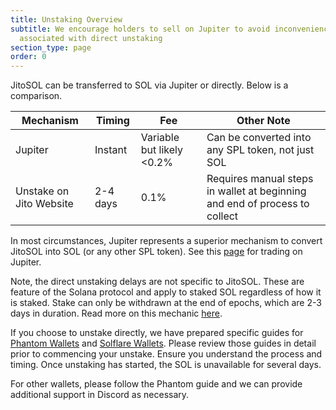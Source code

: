 ```yaml
---
title: Unstaking Overview
subtitle: We encourage holders to sell on Jupiter to avoid inconvenience
  associated with direct unstaking
section_type: page
order: 0
---
```

JitoSOL can be transferred to SOL via Jupiter or directly. Below is a comparison.

<table>
  <thead>
    <tr>
      <th>Mechanism</th>
      <th>Timing</th>
      <th>Fee</th>
      <th>Other Note</th>
    </tr>
  </thead>
  <tbody>
    <tr>
      <td>Jupiter</td>
      <td>Instant</td>
      <td>Variable but likely &lt;0.2%</td>
      <td>Can be converted into any SPL token, not just SOL</td>
    </tr>
    <tr>
      <td>Unstake on Jito Website</td>
      <td>2-4 days</td>
      <td>0.1%</td>
      <td>Requires manual steps in wallet at beginning and end of process to collect</td>
    </tr>
  </tbody>
</table>

In most circumstances, Jupiter represents a superior mechanism to convert JitoSOL into SOL (or any other SPL token). See this [page](/jitosol/get-started/buying-or-selling-jitosol) for trading on Jupiter.

Note, the direct unstaking delays are not specific to JitoSOL. These are feature of the Solana protocol and apply to staked SOL regardless of how it is staked. Stake can only be withdrawn at the end of epochs, which are 2-3 days in duration. Read more on this mechanic [here](https://docs.solana.com/cluster/stake-delegation-and-rewards#stake-warmup-cooldown-withdrawal).

If you choose to unstake directly, we have prepared specific guides for [Phantom Wallets](/jitosol/get-started/unstaking-jitosol-flow/unstaking-with-phantom) and [Solflare Wallets](/jitosol/get-started/unstaking-jitosol-flow/unstaking-with-solflare). Please review those guides in detail prior to commencing your unstake. Ensure you understand the process and timing. Once unstaking has started, the SOL is unavailable for several days.

For other wallets, please follow the Phantom guide and we can provide additional support in Discord as necessary.
